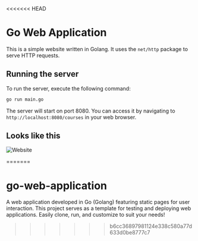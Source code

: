 <<<<<<< HEAD
# Go Web Application

This is a simple website written in Golang. It uses the `net/http` package to serve HTTP requests.

## Running the server

To run the server, execute the following command:

```bash
go run main.go
```

The server will start on port 8080. You can access it by navigating to `http://localhost:8080/courses` in your web browser.

## Looks like this

![Website](static/images/golang-website.png)


=======
# go-web-application
A web application developed in Go (Golang) featuring static pages for user interaction. This project serves as a template for testing and deploying web applications. Easily clone, run, and customize to suit your needs!
>>>>>>> b6cc36897981124e338c580a77d633d0be8777c7
